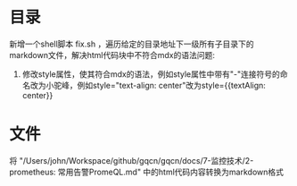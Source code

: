 
# 目录
新增一个shell脚本 fix.sh ，遍历给定的目录地址下一级所有子目录下的markdown文件，解决html代码块中不符合mdx的语法问题:
1. 修改style属性，使其符合mdx的语法，例如style属性中带有"-"连接符号的命名改为小驼峰，例如style="text-align: center"改为style={{textAlign: center}}


# 文件


将 "/Users/john/Workspace/github/gqcn/gqcn/docs/7-监控技术/2-prometheus: 常用告警PromeQL.md" 中的html代码内容转换为markdown格式